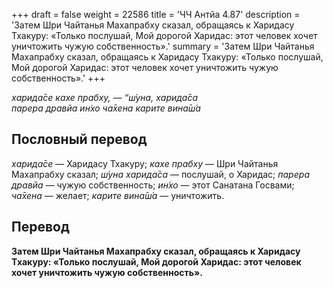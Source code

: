 +++
draft = false
weight = 22586
title = 'ЧЧ Антйа 4.87'
description = 'Затем Шри Чайтанья Махапрабху сказал, обращаясь к Харидасу Тхакуру: «Только послушай, Мой дорогой Харидас: этот человек хочет уничтожить чужую собственность».'
summary = 'Затем Шри Чайтанья Махапрабху сказал, обращаясь к Харидасу Тхакуру: «Только послушай, Мой дорогой Харидас: этот человек хочет уничтожить чужую собственность».'
+++

_харида̄се кахе прабху, — “ш́уна, харида̄са  
парера дравйа ин̇хо ча̄хена карите вина̄ш́а_

## Пословный перевод

_харида̄се_ — Харидасу Тхакуру; _кахе_ _прабху_ — Шри Чайтанья Махапрабху сказал; _ш́уна_ _харида̄са_ — послушай, о Харидас; _парера_ _дравйа_ — чужую собственность; _ин̇хо_ — этот Санатана Госвами; _ча̄хена_ — желает; _карите_ _вина̄ш́а_ — уничтожить.

## Перевод

**Затем Шри Чайтанья Махапрабху сказал, обращаясь к Харидасу Тхакуру: «Только послушай, Мой дорогой Харидас: этот человек хочет уничтожить чужую собственность».**
